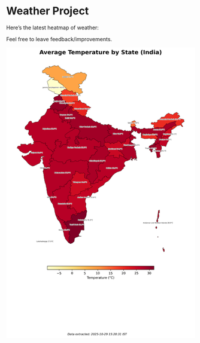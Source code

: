 # Weather Project

Here’s the latest heatmap of weather:

Feel free to leave feedback/improvements.

![India Heatmap](docs/assets/india_heatmap.png?v=01E369)
